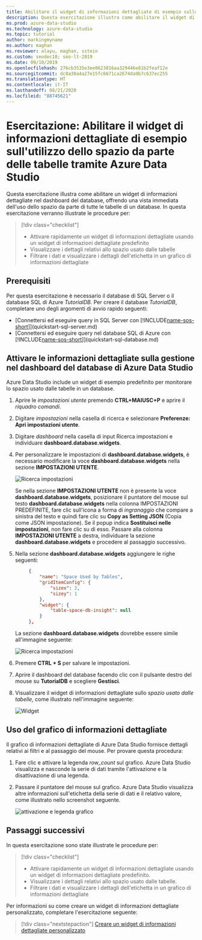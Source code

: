```yaml
---
title: Abilitare il widget di informazioni dettagliate di esempio sullo spazio usato dalle tabelle
description: Questa esercitazione illustra come abilitare il widget di informazioni dettagliate di esempio sullo spazio usato dalle tabelle nel dashboard del database Azure Data Studio.
ms.prod: azure-data-studio
ms.technology: azure-data-studio
ms.topic: tutorial
author: markingmyname
ms.author: maghan
ms.reviewer: alayu, maghan, sstein
ms.custom: seodec18; seo-lt-2019
ms.date: 09/10/2019
ms.openlocfilehash: 276cb3535e3ee0623816aa329446e81b2feaf12e
ms.sourcegitcommit: dc8a30a4a27e15fc6671ca2674da9b7c637ec255
ms.translationtype: HT
ms.contentlocale: it-IT
ms.lasthandoff: 08/21/2020
ms.locfileid: "88745621"
---
```

# <a name="tutorial-enable-the-table-space-usage-sample-insight-widget-using-azure-data-studio"></a>Esercitazione: Abilitare il widget di informazioni dettagliate di esempio sull'utilizzo dello spazio da parte delle tabelle tramite Azure Data Studio

Questa esercitazione illustra come abilitare un widget di informazioni dettagliate nel dashboard del database, offrendo una vista immediata dell'uso dello spazio da parte di tutte le tabelle di un database. In questa esercitazione verranno illustrate le procedure per:

> [!div class="checklist"]
> * Attivare rapidamente un widget di informazioni dettagliate usando un widget di informazioni dettagliate predefinito
> * Visualizzare i dettagli relativi allo spazio usato dalle tabelle
> * Filtrare i dati e visualizzare i dettagli dell'etichetta in un grafico di informazioni dettagliate

## <a name="prerequisites"></a>Prerequisiti

Per questa esercitazione è necessario il database di SQL Server o il database SQL di Azure *TutorialDB*. Per creare il database *TutorialDB*, completare uno degli argomenti di avvio rapido seguenti:

* [Connettersi ed eseguire query in SQL Server con [!INCLUDE[name-sos-short](../includes/name-sos-short.md)]](quickstart-sql-server.md)
* [Connettersi ed eseguire query nel database SQL di Azure con [!INCLUDE[name-sos-short](../includes/name-sos-short.md)]](quickstart-sql-database.md)

## <a name="turn-on-a-management-insight-on-azure-data-studios-database-dashboard"></a>Attivare le informazioni dettagliate sulla gestione nel dashboard del database di Azure Data Studio

Azure Data Studio include un widget di esempio predefinito per monitorare lo spazio usato dalle tabelle in un database.

1. Aprire le *impostazioni utente* premendo **CTRL+MAIUSC+P** e aprire il *riquadro comandi*.

2. Digitare *impostazioni* nella casella di ricerca e selezionare **Preferenze: Apri impostazioni utente**.

3. Digitare *dashboard* nella casella di input Ricerca impostazioni e individuare **dashboard.database.widgets**.

4. Per personalizzare le impostazioni di **dashboard.database.widgets**, è necessario modificare la voce **dashboard.database.widgets** nella sezione **IMPOSTAZIONI UTENTE**.

   ![Ricerca impostazioni](media/tutorial-table-space-sql-server/search-settings.png)

   Se nella sezione **IMPOSTAZIONI UTENTE** non è presente la voce **dashboard.database.widgets**, posizionare il puntatore del mouse sul testo **dashboard.database.widgets** nella colonna IMPOSTAZIONI PREDEFINITE, fare clic sull'icona a forma di *ingranaggio* che compare a sinistra del testo e quindi fare clic su **Copy as Setting JSON** (Copia come JSON impostazione). Se il popup indica **Sostituisci nelle impostazioni**, non fare clic su di esso. Passare alla colonna **IMPOSTAZIONI UTENTE** a destra, individuare la sezione **dashboard.database.widgets** e procedere al passaggio successivo.

5. Nella sezione **dashboard.database.widgets** aggiungere le righe seguenti:

   ```json
        {
            "name": "Space Used by Tables",
            "gridItemConfig": {
                "sizex": 2,
                "sizey": 1
            },
            "widget": {
                "table-space-db-insight": null
            }
        },
    ```

   La sezione **dashboard.database.widgets** dovrebbe essere simile all'immagine seguente:

    ![Ricerca impostazioni](./media/tutorial-table-space-sql-server/insight-table-space.png)

6. Premere **CTRL + S** per salvare le impostazioni.

7. Aprire il dashboard del database facendo clic con il pulsante destro del mouse su **TutorialDB** e scegliere **Gestisci**.

8. Visualizzare il widget di informazioni dettagliate sullo *spazio usato dalle tabelle*, come illustrato nell'immagine seguente:

   ![Widget](./media/tutorial-table-space-sql-server/insight-table-space-result.png)

## <a name="working-with-the-insight-chart"></a>Uso del grafico di informazioni dettagliate

Il grafico di informazioni dettagliate di Azure Data Studio fornisce dettagli relativi ai filtri e al passaggio del mouse. Per provare questa procedura:

1. Fare clic e attivare la legenda *row_count* sul grafico. Azure Data Studio visualizza e nasconde la serie di dati tramite l'attivazione e la disattivazione di una legenda.

2. Passare il puntatore del mouse sul grafico. Azure Data Studio visualizza altre informazioni sull'etichetta della serie di dati e il relativo valore, come illustrato nello screenshot seguente.

   ![attivazione e legenda grafico](./media/tutorial-table-space-sql-server/insight-table-space-toggle.png)

## <a name="next-steps"></a>Passaggi successivi

In questa esercitazione sono state illustrate le procedure per:
> [!div class="checklist"]
> * Attivare rapidamente un widget di informazioni dettagliate usando un widget di informazioni dettagliate predefinito.
> * Visualizzare i dettagli relativi allo spazio usato dalle tabelle.
> * Filtrare i dati e visualizzare i dettagli dell'etichetta in un grafico di informazioni dettagliate

Per informazioni su come creare un widget di informazioni dettagliate personalizzato, completare l'esercitazione seguente:

> [!div class="nextstepaction"]
> [Creare un widget di informazioni dettagliate personalizzato](tutorial-build-custom-insight-sql-server.md)
